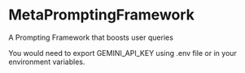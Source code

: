 # MetaPromptingFramework
A Prompting Framework that boosts user queries

You would need to export GEMINI_API_KEY using .env file or in your environment variables.